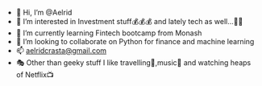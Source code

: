 - 👋 Hi, I’m @Aelrid
- 👀 I’m interested in Investment stuff💰💰💰 and lately tech as well...👩‍💻
- 🌱 I’m currently learning Fintech bootcamp from Monash
- 💞️ I’m looking to collaborate on Python for finance and machine learning
- 📫 aelridcrasta@gmail.com
- 🎭 Other than geeky stuff I like travelling🚗,music🎸 and watching heaps of Netflix📺

<!---
Aelrid/Aelrid is a ✨ special ✨ repository because its `README.md` (this file) appears on your GitHub profile.
You can click the Preview link to take a look at your changes.
--->
